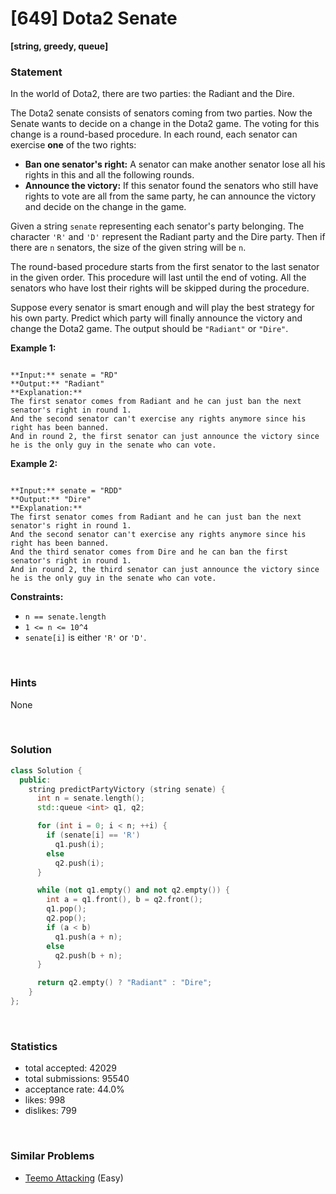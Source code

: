 # [649] Dota2 Senate

**[string, greedy, queue]**

### Statement

In the world of Dota2, there are two parties: the Radiant and the Dire.

The Dota2 senate consists of senators coming from two parties. Now the Senate wants to decide on a change in the Dota2 game. The voting for this change is a round-based procedure. In each round, each senator can exercise **one** of the two rights:

* **Ban one senator's right:** A senator can make another senator lose all his rights in this and all the following rounds.
* **Announce the victory:** If this senator found the senators who still have rights to vote are all from the same party, he can announce the victory and decide on the change in the game.



Given a string `senate` representing each senator's party belonging. The character `'R'` and `'D'` represent the Radiant party and the Dire party. Then if there are `n` senators, the size of the given string will be `n`.

The round-based procedure starts from the first senator to the last senator in the given order. This procedure will last until the end of voting. All the senators who have lost their rights will be skipped during the procedure.

Suppose every senator is smart enough and will play the best strategy for his own party. Predict which party will finally announce the victory and change the Dota2 game. The output should be `"Radiant"` or `"Dire"`.


**Example 1:**

```

**Input:** senate = "RD"
**Output:** "Radiant"
**Explanation:** 
The first senator comes from Radiant and he can just ban the next senator's right in round 1. 
And the second senator can't exercise any rights anymore since his right has been banned. 
And in round 2, the first senator can just announce the victory since he is the only guy in the senate who can vote.

```

**Example 2:**

```

**Input:** senate = "RDD"
**Output:** "Dire"
**Explanation:** 
The first senator comes from Radiant and he can just ban the next senator's right in round 1. 
And the second senator can't exercise any rights anymore since his right has been banned. 
And the third senator comes from Dire and he can ban the first senator's right in round 1. 
And in round 2, the third senator can just announce the victory since he is the only guy in the senate who can vote.

```

**Constraints:**
* `n == senate.length`
* `1 <= n <= 10^4`
* `senate[i]` is either `'R'` or `'D'`.


<br />

### Hints

None

<br />

### Solution

```cpp
class Solution {
  public:
    string predictPartyVictory (string senate) {
      int n = senate.length();
      std::queue <int> q1, q2;

      for (int i = 0; i < n; ++i) {
        if (senate[i] == 'R')
          q1.push(i);
        else
          q2.push(i);
      }

      while (not q1.empty() and not q2.empty()) {
        int a = q1.front(), b = q2.front();
        q1.pop();
        q2.pop();
        if (a < b)
          q1.push(a + n);
        else
          q2.push(b + n);
      }

      return q2.empty() ? "Radiant" : "Dire";
    }
};
```

<br />

### Statistics

- total accepted: 42029
- total submissions: 95540
- acceptance rate: 44.0%
- likes: 998
- dislikes: 799

<br />

### Similar Problems

- [Teemo Attacking](https://leetcode.com/problems/teemo-attacking) (Easy)

